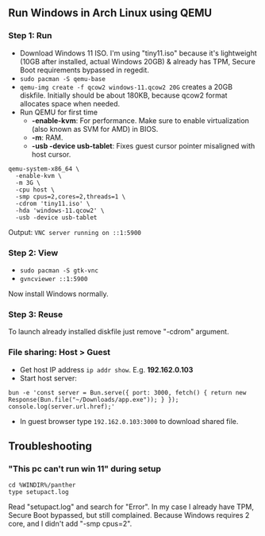 ## Run Windows in Arch Linux using QEMU

### Step 1: Run

- Download Windows 11 ISO. I'm using "tiny11.iso" because it's lightweight (10GB after installed, actual Windows 20GB) & already has TPM, Secure Boot requirements bypassed in regedit.
- `sudo pacman -S qemu-base`
- `qemu-img create -f qcow2 windows-11.qcow2 20G` creates a 20GB diskfile. Initially should be about 180KB, because qcow2 format allocates space when needed.
- Run QEMU for first time
  - **-enable-kvm**: For performance. Make sure to enable virtualization (also known as SVM for AMD) in BIOS.
  - **-m**: RAM.
  - **-usb -device usb-tablet**: Fixes guest cursor pointer misaligned with host cursor.

```
qemu-system-x86_64 \
  -enable-kvm \
  -m 3G \
  -cpu host \
  -smp cpus=2,cores=2,threads=1 \
  -cdrom 'tiny11.iso' \
  -hda 'windows-11.qcow2' \
  -usb -device usb-tablet
```

Output:
`VNC server running on ::1:5900`

### Step 2: View

- `sudo pacman -S gtk-vnc`
- `gvncviewer ::1:5900`

Now install Windows normally.

### Step 3: Reuse

To launch already installed diskfile just remove "-cdrom" argument.

### File sharing: Host > Guest

- Get host IP address `ip addr show`. E.g. **192.162.0.103**
- Start host server:

```
bun -e 'const server = Bun.serve({ port: 3000, fetch() { return new Response(Bun.file("~/Downloads/app.exe")); } }); console.log(server.url.href);'
```

- In guest browser type `192.162.0.103:3000` to download shared file.

## Troubleshooting

### "This pc can't run win 11" during setup

```
cd %WINDIR%/panther
type setupact.log
```

Read "setupact.log" and search for "Error". In my case I already have TPM, Secure Boot bypassed, but still complained.
Because Windows requires 2 core, and I didn't add "-smp cpus=2".
